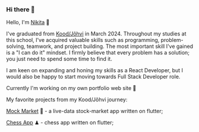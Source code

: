 ### Hi there 👋
Hello, I'm [Nikita](https://www.linkedin.com/in/nikita-masalov/) 👋

I've graduated from [Kood/Jõhvi](https://kood.tech/) in March 2024. Throughout my studies at this school, I've acquired valuable skills such as programming, problem-solving, teamwork, and project building. The most important skill I've gained is a "I can do it" mindset. I firmly believe that every problem has a solution; you just need to spend some time to find it. 

I am keen on expanding and honing my skills as a React Developer, but I would also be happy to start moving towards Full Stack Developer role.

Currently I'm working on my own portfolio web site 💼 

My favorite  projects from my Kood/Jõhvi journey:

[Mock Market](https://github.com/GIGI-QUEEN/mock-market) 🤑 - a live-data stock-market app written on flutter;

[Chess App](https://github.com/GIGI-QUEEN/flutter-chess) ♟ - chess app written on flutter;

<!--
**GIGI-QUEEN/GIGI-QUEEN** is a ✨ _special_ ✨ repository because its `README.md` (this file) appears on your GitHub profile.

Here are some ideas to get you started:

- 🔭 I’m currently working on ...
- 🌱 I’m currently learning ...
- 👯 I’m looking to collaborate on ...
- 🤔 I’m looking for help with ...
- 💬 Ask me about ...
- 📫 How to reach me: ...
- 😄 Pronouns: ...
- ⚡ Fun fact: ...
-->
